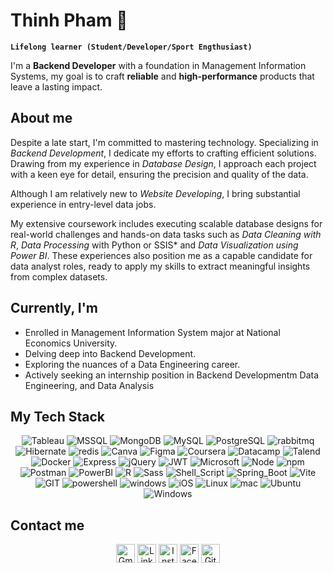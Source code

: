 # Thinh Pham 👋

**`Lifelong learner (Student/Developer/Sport Engthusiast)`**

I'm a **Backend Developer** with a foundation in Management Information Systems, my goal is to craft **reliable** and **high-performance** products that leave a lasting impact.

## About me

Despite a late start, I'm committed to mastering technology. Specializing in *Backend Development*, I dedicate my efforts to crafting efficient solutions. Drawing from my experience in *Database Design*, I approach each project with a keen eye for detail, ensuring the precision and quality of the data.

Although I am relatively new to *Website Developing*, I bring substantial experience in entry-level data jobs. 

My extensive coursework includes executing scalable database designs for real-world challenges and hands-on data tasks such as *Data Cleaning with R*, *Data Processing* with Python or SSIS* and *Data Visualization using Power BI*. These experiences also  position me as a capable candidate for data analyst roles, ready to apply my skills to extract meaningful insights from complex datasets.

## Currently, I'm
- Enrolled in Management Information System major at National Economics University.
- Delving deep into Backend Development.
- Exploring the nuances of a Data Engineering career.
- Actively seeking an internship position in Backend Developmentm Data Engineering, and Data Analysis

## My Tech Stack

<div align="center">
    <img src="https://img.shields.io/badge/Tableau-E97627?style=for-the-badge&logo=Tableau&logoColor=white" alt="Tableau" />
    <img src="https://img.shields.io/badge/Microsoft%20SQL%20Server-CC2927?style=for-the-badge&logo=microsoft%20sql%20server&logoColor=white" alt="MSSQL" />
    <img src="https://img.shields.io/badge/MongoDB-4EA94B?style=for-the-badge&logo=mongodb&logoColor=white" alt="MongoDB" />
    <img src="https://img.shields.io/badge/MySQL-005C84?style=for-the-badge&logo=mysql&logoColor=white" alt="MySQL" />
    <img src="https://img.shields.io/badge/PostgreSQL-316192?style=for-the-badge&logo=postgresql&logoColor=white" alt="PostgreSQL" />
    <img src="https://img.shields.io/badge/rabbitmq-%23FF6600.svg?&style=for-the-badge&logo=rabbitmq&logoColor=white" alt="rabbitmq" />
    <img src="https://img.shields.io/badge/Hibernate-59666C?style=for-the-badge&logo=Hibernate&logoColor=white" alt="Hibernate" />
    <img src="https://img.shields.io/badge/redis-%23DD0031.svg?&style=for-the-badge&logo=redis&logoColor=white" alt="redis" />
    <img src="https://img.shields.io/badge/Canva-%2300C4CC.svg?&style=for-the-badge&logo=Canva&logoColor=white" alt="Canva" />
    <img src="https://img.shields.io/badge/Figma-F24E1E?style=for-the-badge&logo=figma&logoColor=white" alt="Figma" />
    <img src="https://img.shields.io/badge/Coursera-0056D2?style=for-the-badge&logo=Coursera&logoColor=white" alt="Coursera" />
    <img src="https://img.shields.io/badge/Datacamp-05192D?style=for-the-badge&logo=datacamp&logoColor=65FF8F" alt="Datacamp" />
    <img src="https://img.shields.io/badge/Talend-FF6D70?style=for-the-badge&logo=Talend&logoColor=white" alt="Talend" />
    <img src="https://img.shields.io/badge/Docker-2CA5E0?style=for-the-badge&logo=docker&logoColor=white" alt="Docker" />
    <img src="https://img.shields.io/badge/Express%20js-000000?style=for-the-badge&logo=express&logoColor=white" alt="Express" />
    <img src="https://img.shields.io/badge/jQuery-0769AD?style=for-the-badge&logo=jquery&logoColor=white" alt="jQuery" />
    <img src="https://img.shields.io/badge/JWT-000000?style=for-the-badge&logo=JSON%20web%20tokens&logoColor=white" alt="JWT" />
    <img src="https://img.shields.io/badge/Microsoft-666666?style=for-the-badge&logo=microsoft&logoColor=white" alt="Microsoft" />
    <img src="https://img.shields.io/badge/Node%20js-339933?style=for-the-badge&logo=nodedotjs&logoColor=white" alt="Node" />
    <img src="https://img.shields.io/badge/npm-CB3837?style=for-the-badge&logo=npm&logoColor=white" alt="npm" />
    <img src="https://img.shields.io/badge/Postman-FF6C37?style=for-the-badge&logo=Postman&logoColor=white" alt="Postman" />
    <img src="https://img.shields.io/badge/PowerBI-F2C811?style=for-the-badge&logo=Power%20BI&logoColor=white" alt="PowerBI" />
    <img src="https://img.shields.io/badge/R-276DC3?style=for-the-badge&logo=r&logoColor=white" alt="R" />
    <img src="https://img.shields.io/badge/Sass-CC6699?style=for-the-badge&logo=sass&logoColor=white" alt="Sass" />
    <img src="https://img.shields.io/badge/Shell_Script-121011?style=for-the-badge&logo=gnu-bash&logoColor=white" alt="Shell_Script" />
    <img src="https://img.shields.io/badge/Spring_Boot-F2F4F9?style=for-the-badge&logo=spring-boot" alt="Spring_Boot" />
    <img src="https://img.shields.io/badge/Vite-B73BFE?style=for-the-badge&logo=vite&logoColor=FFD62E" alt="Vite" />
    <img src="https://img.shields.io/badge/GIT-E44C30?style=for-the-badge&logo=git&logoColor=white" alt="GIT" />
    <img src="https://img.shields.io/badge/powershell-5391FE?style=for-the-badge&logo=powershell&logoColor=white" alt="powershell" />
    <img src="https://img.shields.io/badge/windows%20terminal-4D4D4D?style=for-the-badge&logo=windows%20terminal&logoColor=white" alt="windows" />
    <img src="https://img.shields.io/badge/iOS-000000?style=for-the-badge&logo=ios&logoColor=white" alt="iOS" />
    <img src="https://img.shields.io/badge/Linux-FCC624?style=for-the-badge&logo=linux&logoColor=black" alt="Linux" />
    <img src="https://img.shields.io/badge/mac%20os-000000?style=for-the-badge&logo=apple&logoColor=white" alt="mac" />
    <img src="https://img.shields.io/badge/Ubuntu-E95420?style=for-the-badge&logo=ubuntu&logoColor=white" alt="Ubuntu" />
    <img src="https://img.shields.io/badge/Windows-0078D6?style=for-the-badge&logo=windows&logoColor=white" alt="Windows" />
</div>


## Contact me

<p align="center">
    <a href="mailto:thinhpham4903@gmail.com" target="_blank"><img src="https://img.icons8.com/color/344/gmail--v1.png" alt="Gmail" title="Gmail" height="30"></a>
    <a href="https://www.linkedin.com/in/tien-thinh-pham-08088221b/" target="_blank"><img src="https://img.icons8.com/color/32/000000/linkedin.png" alt="LinkedIn" title="LinkedIn" height="30"></a>
    <a href="https://www.instagram.com/thinhsethanhcong/" target="_blank"><img src="https://img.icons8.com/color/344/instagram-new--v2.png" alt="Instagram" title="Instagram" height="30"></a>
    <a href="https://www.facebook.com/thinhsethanhcong/" target="_blank"><img src="https://img.icons8.com/fluency/344/facebook-new.png" alt="Facebook" title="Facebook" height="30"></a>
    <a href="https://github.com/ThinhPhamWannabeCoder" target="_blank"><img src="https://img.icons8.com/color/344/github--v1.png" alt="GitHub" title="GitHub" height="30"></a>
</p>


